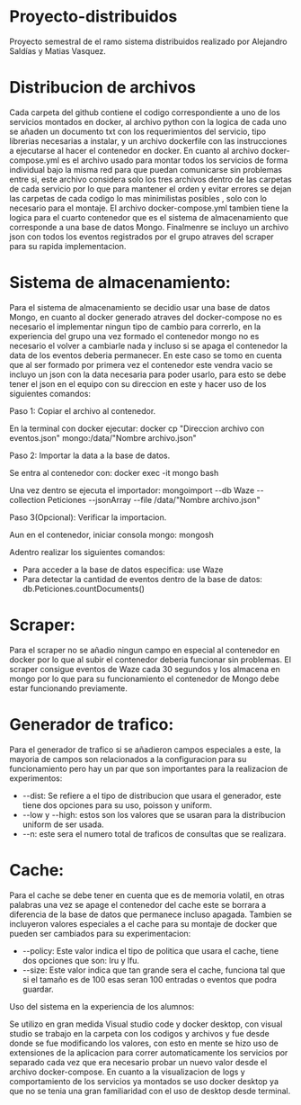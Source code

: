 # Proyecto-distribuidos

Proyecto semestral de el ramo sistema distribuidos realizado por Alejandro Saldías y Matias Vasquez.

# Distribucion de archivos

Cada carpeta del github contiene el codigo correspondiente a uno de los servicios montados en docker, al archivo python con la logica de cada uno se añaden un documento txt con los requerimientos del servicio, tipo librerias necesarias a instalar, y un archivo dockerfile con las instrucciones a ejecutarse al hacer el contenedor en docker. En cuanto al archivo docker-compose.yml es el archivo usado para montar todos los servicios de forma individual bajo la misma red para que puedan comunicarse sin problemas entre si, este archivo considera solo los tres archivos dentro de las carpetas de cada servicio por lo que para mantener el orden y evitar errores se dejan las carpetas de cada codigo lo mas minimilistas posibles , solo con lo necesario para el montaje. El archivo docker-compose.yml tambien tiene la logica para el cuarto contenedor que es el sistema de almacenamiento que corresponde a una base de datos Mongo. Finalmenre se incluyo un archivo json con todos los eventos registrados por el grupo atraves del scraper para su rapida implementacion.

#  Sistema de almacenamiento:

Para el sistema de almacenamiento se decidio usar una base de datos Mongo, en cuanto al docker generado atraves del docker-compose no es necesario el implementar ningun tipo de cambio para correrlo, en la experiencia del grupo una vez formado el contenedor mongo no es necesario el volver a cambiarle nada y incluso si se apaga el contenedor la data de los eventos deberia permanecer. En este caso se  tomo en cuenta que al ser formado por primera vez el contenedor este vendra vacio se incluyo un json con la data necesaria para poder usarlo, para esto se debe tener el json en el equipo con su direccion en este y hacer uso de los siguientes comandos:

Paso 1: Copiar el archivo al contenedor.

En la terminal con docker ejecutar:
docker cp "Direccion archivo con eventos.json" mongo:/data/"Nombre archivo.json"

Paso 2: Importar la data a la base de datos.

Se entra al contenedor con:
docker exec -it mongo bash

Una vez dentro se ejecuta el importador:
mongoimport --db Waze --collection Peticiones --jsonArray --file /data/"Nombre archivo.json"

Paso 3(Opcional): Verificar la importacion.

Aun en el contenedor, iniciar consola mongo:
mongosh

Adentro realizar los siguientes comandos:
- Para acceder a la base de datos especifica:
use Waze
- Para detectar la cantidad de eventos dentro de la base de datos:
db.Peticiones.countDocuments()

# Scraper:

Para el scraper no se añadio ningun campo en especial al contenedor en docker por lo que al subir el contenedor deberia funcionar sin problemas. El scraper consigue eventos de Waze cada 30 segundos y los almacena en mongo por lo que para su funcionamiento el contenedor de Mongo debe estar funcionando previamente.

# Generador de trafico:

Para el generador de trafico si se añadieron campos especiales a este, la mayoria de campos son relacionados a la configuracion para su funcionamiento pero hay un par que son importantes para la realizacion de experimentos:

- --dist: Se refiere a el tipo de distribucion que usara el generador, este tiene dos opciones para su uso, poisson y uniform.
- --low y --high: estos son los valores que se usaran para la distribucion uniform de ser usada.
- --n: este sera el numero total de traficos de consultas que se realizara.

# Cache:

Para el cache se debe tener en cuenta que es de memoria volatil, en otras palabras una vez se apage el contenedor del cache este se borrara a diferencia de la base de datos que permanece incluso apagada. Tambien se incluyeron valores especiales a el cache para su montaje de docker que pueden ser cambiados para su experimentacion:

- --policy: Este valor indica el tipo de politica que usara el cache, tiene dos opciones que son: lru y lfu.
- --size: Este valor indica que tan grande sera el cache, funciona tal que si el tamaño es de 100 esas seran 100 entradas o eventos que podra guardar.


Uso del sistema en la experiencia de los alumnos:

Se utilizo en gran medida Visual studio code y docker desktop, con visual studio se trabajo en la carpeta con los codigos y archivos y fue desde donde se fue modificando los valores, con esto en mente se hizo uso de extensiones de la aplicacion para correr automaticamente los servicios por separado cada vez que era necesario probar un nuevo valor desde el archivo docker-compose. En cuanto a la visualizacion de logs y comportamiento de los servicios ya montados se uso docker desktop ya que no se tenia una gran familiaridad con el uso de desktop desde terminal.

  
